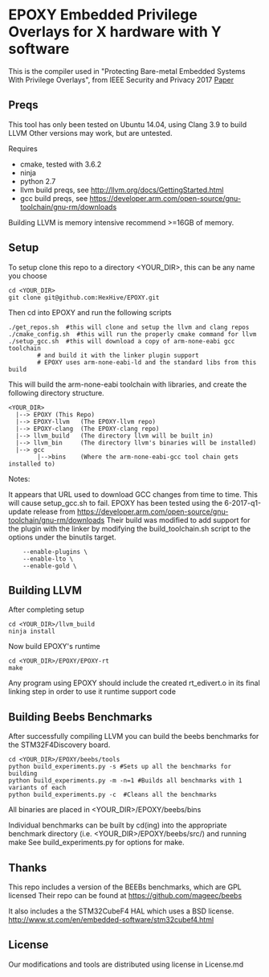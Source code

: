# EPOXY Embedded Privilege Overlays for X hardware with Y software

This is the compiler used in
"Protecting Bare-metal Embedded Systems With Privilege Overlays",
from IEEE Security and Privacy 2017 [Paper](http://hexhive.github.io/publications/files/17Oakland.pdf)

## Preqs

This tool has only been tested on Ubuntu 14.04, using Clang 3.9 to build LLVM
Other versions may work, but are untested.

Requires
* cmake, tested with 3.6.2
* ninja
* python 2.7
* llvm build preqs, see http://llvm.org/docs/GettingStarted.html
* gcc build preqs, see https://developer.arm.com/open-source/gnu-toolchain/gnu-rm/downloads

Building LLVM is memory intensive recommend >=16GB of memory.

## Setup
To setup clone this repo to a directory <YOUR_DIR>, this can be any name you choose
```
cd <YOUR_DIR>
git clone git@github.com:HexHive/EPOXY.git
```

Then cd into EPOXY and run the following scripts
```
./get_repos.sh  #this will clone and setup the llvm and clang repos
./cmake_config.sh  #this will run the properly cmake command for llvm
./setup_gcc.sh  #this will download a copy of arm-none-eabi gcc toolchain
		# and build it with the linker plugin support
		# EPOXY uses arm-none-eabi-ld and the standard libs from this build
```

This will build the arm-none-eabi toolchain with libraries, and
create the following directory structure.

```
<YOUR_DIR>
  |--> EPOXY (This Repo)
  |--> EPOXY-llvm   (The EPOXY-llvm repo)
  |--> EPOXY-clang  (The EPOXY-clang repo)
  |--> llvm_build   (The directory llvm will be built in)
  |--> llvm_bin     (The directory llvm's binaries will be installed)
  |--> gcc
        |-->bins    (Where the arm-none-eabi-gcc tool chain gets installed to)

```

Notes:

It appears that URL used to download GCC changes from time to time. This will
cause setup_gcc.sh to fail. EPOXY has been tested using the 6-2017-q1-update
release from https://developer.arm.com/open-source/gnu-toolchain/gnu-rm/downloads
Their build was modified to add support for the plugin with the linker by
modifying the build_toolchain.sh script to the options under the binutils
target.

```
    --enable-plugins \
    --enable-lto \
    --enable-gold \
```

## Building LLVM

After completing setup

```
cd <YOUR_DIR>/llvm_build
ninja install

```

Now build EPOXY's runtime
```
cd <YOUR_DIR>/EPOXY/EPOXY-rt
make
```
Any program using EPOXY should include the created rt_edivert.o in its final
linking step in order to use it runtime support code

## Building Beebs Benchmarks

After successfully compiling LLVM you can build the beebs benchmarks
for the STM32F4Discovery board.

```
cd <YOUR_DIR>/EPOXY/beebs/tools
python build_experiments.py -s #Sets up all the benchmarks for building
python build_experiments.py -m -n=1 #Builds all benchmarks with 1 variants of each
python build_experiments.py -c  #Cleans all the benchmarks

```

All binaries are placed in <YOUR_DIR>/EPOXY/beebs/bins

Individual benchmarks can be built by cd(ing) into the appropriate
benchmark directory (i.e. <YOUR_DIR>/EPOXY/beebs/src/<benchmark>) and running make
See build_experiments.py for options for make.

## Thanks
This repo includes a version of the BEEBs benchmarks, which are GPL licensed
Their repo can be found at https://github.com/mageec/beebs

It also includes a the STM32CubeF4 HAL which uses a BSD license.
http://www.st.com/en/embedded-software/stm32cubef4.html

## License
Our modifications and tools are distributed using license in License.md
